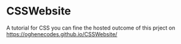 # CSSWebsite
A tutorial for CSS
you can fine the hosted outcome of this prject on https://oghenecodes.github.io/CSSWebsite/
